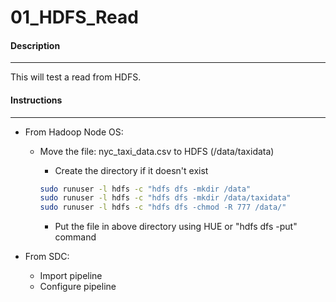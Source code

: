 # 01_HDFS_Read

#### Description

------

This will test a read from HDFS.

#### Instructions

------

- From Hadoop Node OS:

  - Move the file: nyc_taxi_data.csv to HDFS (/data/taxidata)

    - Create the directory if it doesn't exist

    ```bash
    sudo runuser -l hdfs -c "hdfs dfs -mkdir /data"
    sudo runuser -l hdfs -c "hdfs dfs -mkdir /data/taxidata"
    sudo runuser -l hdfs -c "hdfs dfs -chmod -R 777 /data/"
    ```

    - Put the file in above directory using HUE or "hdfs dfs -put" command

- From SDC:

  - Import pipeline
  - Configure pipeline



